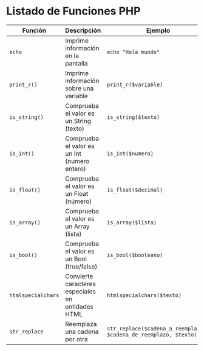 # Listado de Funciones PHP



| Función | Descripción | Ejemplo |
| --- | --- | ---|
| `echo` | Imprime información en la pantalla | `echo "Hola mundo"` |
| `print_r()` | Imprime información sobre una variable | `print_r($variable)` |
| `is_string()` | Comprueba el valor es un String (texto) | `is_string($texto)` |
| `is_int()` | Comprueba el valor es un Int (numero entero) | `is_int($numero)` |
| `is_float()` | Comprueba el valor es un Float (número) | `is_float($decimal)` |
| `is_array()` | Comprueba el valor es un Array (lista) | `is_array($lista)` |
| `is_bool()` | Comprueba el valor es un Bool (true/false) | `is_bool($booleano)` |
| `htmlspecialchars` | Convierte caracteres especiales en entidades HTML | `htmlspecialchars($texto)` |
| `str_replace` | Reemplaza una cadena por otra | `str_replace($cadena_a_reemplazar, $cadena_de_reemplazo, $texto)` |